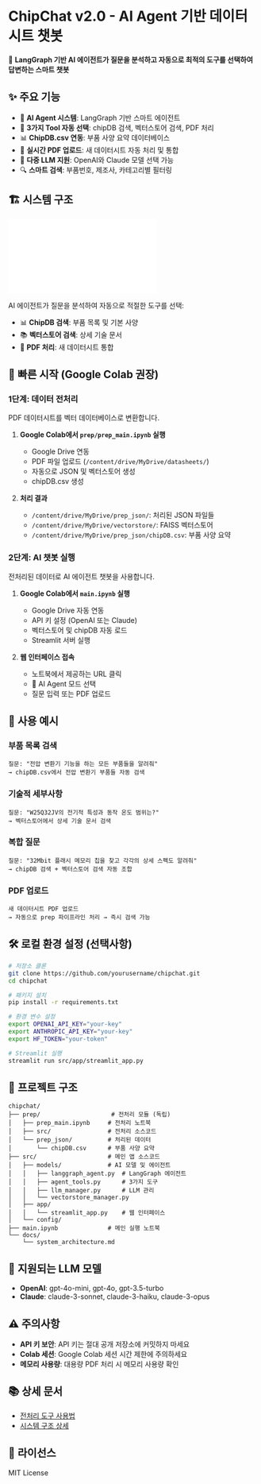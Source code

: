 # ChipChat v2.0 - AI Agent 기반 데이터시트 챗봇

🤖 **LangGraph 기반 AI 에이전트가 질문을 분석하고 자동으로 최적의 도구를 선택하여 답변하는 스마트 챗봇**

## ✨ 주요 기능

- 🤖 **AI Agent 시스템**: LangGraph 기반 스마트 에이전트
- 🔧 **3가지 Tool 자동 선택**: chipDB 검색, 벡터스토어 검색, PDF 처리  
- 📊 **ChipDB.csv 연동**: 부품 사양 요약 데이터베이스
- 📄 **실시간 PDF 업로드**: 새 데이터시트 자동 처리 및 통합
- 🎯 **다중 LLM 지원**: OpenAI와 Claude 모델 선택 가능
- 🔍 **스마트 검색**: 부품번호, 제조사, 카테고리별 필터링

## 🏗️ 시스템 구조

![시스템 구조](./docs/system_architecture.md)

AI 에이전트가 질문을 분석하여 자동으로 적절한 도구를 선택:
- 📊 **ChipDB 검색**: 부품 목록 및 기본 사양
- 📚 **벡터스토어 검색**: 상세 기술 문서  
- 📄 **PDF 처리**: 새 데이터시트 통합

## 🚀 빠른 시작 (Google Colab 권장)

### 1단계: 데이터 전처리
PDF 데이터시트를 벡터 데이터베이스로 변환합니다.

1. **Google Colab에서 `prep/prep_main.ipynb` 실행**
   - Google Drive 연동
   - PDF 파일 업로드 (`/content/drive/MyDrive/datasheets/`)
   - 자동으로 JSON 및 벡터스토어 생성
   - chipDB.csv 생성

2. **처리 결과**
   - `/content/drive/MyDrive/prep_json/`: 처리된 JSON 파일들
   - `/content/drive/MyDrive/vectorstore/`: FAISS 벡터스토어
   - `/content/drive/MyDrive/prep_json/chipDB.csv`: 부품 사양 요약

### 2단계: AI 챗봇 실행  
전처리된 데이터로 AI 에이전트 챗봇을 사용합니다.

1. **Google Colab에서 `main.ipynb` 실행**
   - Google Drive 자동 연동
   - API 키 설정 (OpenAI 또는 Claude)
   - 벡터스토어 및 chipDB 자동 로드
   - Streamlit 서버 실행

2. **웹 인터페이스 접속**
   - 노트북에서 제공하는 URL 클릭
   - 🤖 AI Agent 모드 선택
   - 질문 입력 또는 PDF 업로드

## 💬 사용 예시

### 부품 목록 검색
```
질문: "전압 변환기 기능을 하는 모든 부품들을 알려줘"
→ chipDB.csv에서 전압 변환기 부품들 자동 검색
```

### 기술적 세부사항
```  
질문: "W25Q32JV의 전기적 특성과 동작 온도 범위는?"
→ 벡터스토어에서 상세 기술 문서 검색
```

### 복합 질문
```
질문: "32Mbit 플래시 메모리 칩을 찾고 각각의 상세 스펙도 알려줘"  
→ chipDB 검색 + 벡터스토어 검색 자동 조합
```

### PDF 업로드
```
새 데이터시트 PDF 업로드
→ 자동으로 prep 파이프라인 처리 → 즉시 검색 가능
```

## 🛠️ 로컬 환경 설정 (선택사항)

```bash
# 저장소 클론
git clone https://github.com/yourusername/chipchat.git
cd chipchat

# 패키지 설치  
pip install -r requirements.txt

# 환경 변수 설정
export OPENAI_API_KEY="your-key"
export ANTHROPIC_API_KEY="your-key"  
export HF_TOKEN="your-token"

# Streamlit 실행
streamlit run src/app/streamlit_app.py
```

## 📂 프로젝트 구조

```
chipchat/
├── prep/                    # 전처리 모듈 (독립)
│   ├── prep_main.ipynb     # 전처리 노트북
│   ├── src/                # 전처리 소스코드
│   └── prep_json/          # 처리된 데이터
│       └── chipDB.csv      # 부품 사양 요약
├── src/                    # 메인 앱 소스코드
│   ├── models/             # AI 모델 및 에이전트
│   │   ├── langgraph_agent.py  # LangGraph 에이전트
│   │   ├── agent_tools.py      # 3가지 도구
│   │   ├── llm_manager.py      # LLM 관리
│   │   └── vectorstore_manager.py
│   ├── app/
│   │   └── streamlit_app.py    # 웹 인터페이스
│   └── config/
├── main.ipynb              # 메인 실행 노트북
└── docs/
    └── system_architecture.md
```

## 🔧 지원되는 LLM 모델

- **OpenAI**: gpt-4o-mini, gpt-4o, gpt-3.5-turbo
- **Claude**: claude-3-sonnet, claude-3-haiku, claude-3-opus

## ⚠️ 주의사항

- **API 키 보안**: API 키는 절대 공개 저장소에 커밋하지 마세요
- **Colab 세션**: Google Colab 세션 시간 제한에 주의하세요  
- **메모리 사용량**: 대용량 PDF 처리 시 메모리 사용량 확인

## 📚 상세 문서

- [전처리 도구 사용법](./prep/README.md)
- [시스템 구조 상세](./docs/system_architecture.md)

## 📄 라이선스

MIT License 